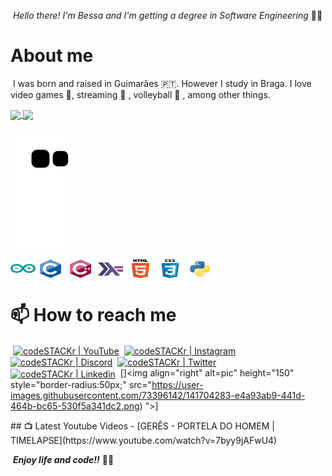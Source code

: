 &nbsp;*Hello there! I'm Bessa and I'm getting a degree in Software Engineering* 👩‍💻

# About me

<a>&nbsp;I was born and raised in Guimarães 🇵🇹. However I study in Braga. I love video games 👾, streaming 🎥 , volleyball 🏐 , among other things. </a>

<div>
<a href="https://lsantos.dev">
  <img align="center" src="https://github-readme-stats.vercel.app/api?username=assebc&count_private=true&show_icons=true&theme=github_dark" />
</a>
<a href="https://lsantos.dev">
  <img align="center" src="https://github-readme-stats.vercel.app/api/top-langs/?username=assebc&theme=github_dark&layout=compact" />
</a>
</div>

![Snake animation](https://github.com/rafaballerini/rafaballerini/blob/output/github-contribution-grid-snake.svg)


<p align="left"><img align="left" alt="codeSTACKr | Arduino" height="30px" width="40px" src="https://github.com/devicons/devicon/blob/master/icons/arduino/arduino-original.svg" /></a>
<a>&nbsp;<img align="center" alt="codeSTACKr | C" height="30px" width="40px" src="https://raw.githubusercontent.com/devicons/devicon/master/icons/c/c-original.svg" /></a>
<a>&nbsp;<img align="center" alt="codeSTACKr | CPP" height="30px" width="40px" src="https://github.com/devicons/devicon/blob/master/icons/cplusplus/cplusplus-original.svg" /></a>
<a>&nbsp;<img align="center" alt="codeSTACKr | Haskell" height="30px" width="40px" src="https://raw.githubusercontent.com/devicons/devicon/master/icons/haskell/haskell-original.svg" /></a>
<a>&nbsp;<img align="center" alt="codeSTACKr | HTML" height="30px" width="40px" src="https://raw.githubusercontent.com/github/explore/80688e429a7d4ef2fca1e82350fe8e3517d3494d/topics/html/html.png" /></a>
<a>&nbsp;<img align="center" alt="codeSTACKr | CSS" height="30px" width="40px" src="https://raw.githubusercontent.com/github/explore/80688e429a7d4ef2fca1e82350fe8e3517d3494d/topics/css/css.png" /></a>
<a>&nbsp;<img align="center" alt="codeSTACKr | PYTHON"height="30px"  width="40px" src="https://github.com/devicons/devicon/blob/master/icons/python/python-original.svg" /></a>


# 📫 How to reach me  

<a>&nbsp;[<img align="center" alt="codeSTACKr | YouTube"  src="https://img.shields.io/badge/YouTube-FF0000?style=for-the-badge&logo=youtube&logoColor=white"/>][youtube]</a>
<a>&nbsp;[<img align="center" alt="codeSTACKr | Instagram"  src="https://img.shields.io/badge/Instagram-E4405F?style=for-the-badge&logo=instagram&logoColor=white"/>][instagram]</a>
<a>&nbsp;[<img align="center" alt="codeSTACKr | Discord"  src="https://img.shields.io/badge/Discord-7289DA?style=for-the-badge&logo=discord&logoColor=white"/>][discord]</a>
<a>&nbsp;[<img align="center" alt="codeSTACKr | Twitter"  src="https://img.shields.io/badge/Twitter-1DA1F2?style=for-the-badge&logo=twitter&logoColor=white"/>][twitter]</a>
<a>&nbsp;[<img align="center" alt="codeSTACKr | Linkedin"  src="https://img.shields.io/badge/LinkedIn-0077B5?style=for-the-badge&logo=linkedin&logoColor=white"/>][linkedin]</a>
<a>&nbsp;[]<img align="right" alt=pic" height="150" style="border-radius:50px;" src="https://user-images.githubusercontent.com/73396142/141704283-e4a93ab9-441d-464b-bc65-530f5a341dc2.png)
">]</a>
</div>
## 📺 Latest Youtube Videos
<!-- YOUTUBE:START -->
- [GERÊS - PORTELA DO HOMEM | TIMELAPSE](https://www.youtube.com/watch?v=7byy9jAFwU4)
<!-- YOUTUBE:END -->


&nbsp;***Enjoy life and code!!*** 👋😊


[twitter]: https://twitter.com/bessitos_
[youtube]: https://www.youtube.com/channel/UCKz1tkzbzC6SV9CYF7qRE3g
[instagram]: https://instagram.com/bessitos_
[linkedin]: https://www.linkedin.com/in/claudio-bessa-79b9bb225/
[discord]: https://discord.gg/QFCvN9uyuh
